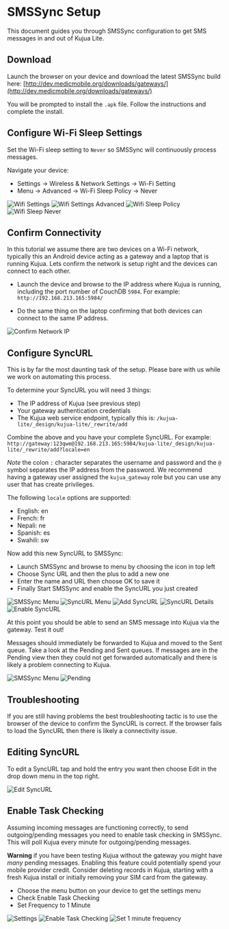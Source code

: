 # SMSSync Setup

This document guides you through SMSSync configuration to get SMS 
messages in and out of Kujua Lite.

## Download

Launch the browser on your device and download the latest SMSSync build here: 
[http://dev.medicmobile.org/downloads/gateways/](http://dev.medicmobile.org/downloads/gateways/)

You will be prompted to install the `.apk` file. Follow the instructions and
complete the install.

## Configure Wi-Fi Sleep Settings

Set the Wi-Fi sleep setting to `Never` so SMSSync will continuously process messages.

Navigate your device:

* Settings -> Wireless & Network Settings -> Wi-Fi Setting
* Menu -> Advanced -> Wi-Fi Sleep Policy -> Never

![Wifi Settings](img/smssync/wifi-settings.png)
![Wifi Settings Advanced](img/smssync/wifi-settings-adv.png)
![Wifi Sleep Policy](img/smssync/wifi-sleep-policy.png)
![Wifi Sleep Never](img/smssync/wifi-sleep-never.png)

## Confirm Connectivity

In this tutorial we assume there are two devices on a Wi-Fi network, typically
this an Android device acting as a gateway and a laptop that is running Kujua.
Lets confirm the network is setup right and the devices can connect to each
other.  

* Launch the device and browse to the IP address where Kujua is running, including
the port number of CouchDB `5984`.  For example: `http://192.168.213.165:5984/`

* Do the same thing on the laptop confirming that both devices can connect to
the same IP address.

![Confirm Network IP](img/smssync/confirm-network.png)

## Configure SyncURL

This is by far the most daunting task of the setup.  Please bare with us while
we work on automating this process.

To determine your SyncURL you will need 3 things:

* The IP address of Kujua (see previous step)
* Your gateway authentication credentials
* The Kujua web service endpoint, typically this is:
`/kujua-lite/_design/kujua-lite/_rewrite/add` 

Combine the above and you have your complete SyncURL. For example:
`http://gateway:123qwe@192.168.213.165:5984/kujua-lite/_design/kujua-lite/_rewrite/add?locale=en`

*Note* the colon `:` character separates the username and password and the `@` symbol
separates the IP address from the password.  We recommend having a gateway user
assigned the `kujua_gateway` role but you can use any user that has create
privileges.

The following `locale` options are supported: 

* English: en
* French: fr
* Nepali: ne
* Spanish: es
* Swahili: sw

Now add this new SyncURL to SMSSync:

* Launch SMSSync and browse to menu by choosing the icon in top left
* Choose Sync URL and then the plus to add a new one
* Enter the name and URL then choose OK to save it
* Finally Start SMSSync and enable the SyncURL you just created

![SMSSync Menu](img/smssync/menu.png)
![SyncURL Menu](img/smssync/menu-syncurl.png)
![Add SyncURL](img/smssync/add-syncurl.png)
![SyncURL Details](img/smssync/syncurl-details.png)
![Enable SyncURL](img/smssync/enable-syncurl.png)

At this point you should be able to send an SMS message into Kujua via the gateway.  Test it out! 

Messages should immediately be forwarded to Kujua and moved to the Sent queue.  Take a look at the Pending and Sent queues.  If messages are in the Pending view then they could not get forwarded automatically and there is likely a problem connecting to Kujua.

![SMSSync Menu](img/smssync/menu-insyncurl.png)
![Pending](img/smssync/menu-pending.png)


## Troubleshooting

If you are still having problems the best troubleshooting tactic is to use the browser of the device to confirm the SyncURL is correct.  If the browser fails to load the SyncURL then there is likely a connectivity issue.

## Editing SyncURL

To edit a SyncURL tap and hold the entry you want then choose Edit in the drop down menu in the top right.

![Edit SyncURL](img/smssync/edit-syncurl.png)

## Enable Task Checking

Assuming incoming messages are functioning correctly, to send outgoing/pending
messages you need to enable task checking in SMSSync.  This will poll Kujua
every minute for outgoing/pending messages. 

**Warning** if you have been testing Kujua without the gateway you might have
*many* pending messages.  Enabling this feature could potentially spend your
mobile provider credit.  Consider deleting records in Kujua, starting with a
fresh Kujua install or initially removing your SIM card from the gateway.

* Choose the menu button on your device to get the settings menu
* Check Enable Task Checking
* Set Frequency to 1 Minute

![Settings](img/smssync/settings-fromsyncurl.png)
![Enable Task Checking](img/smssync/enable-task-checking.png)
![Set 1 minute frequency](img/smssync/freq-1minute.png)


